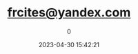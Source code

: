 ---
index: 7491
title: "frcites@yandex.com"
subtitle: ""
author: 0
date: "2023-04-30 15:42:21"
date_gmt: "2023-04-30 13:42:21"
excerpt: ""
content: "frcites@yandex.com\nDrozbaivy"
status: "publish"
comment_status: "closed"
name: "frcites-yandex-com"
modified: "2023-04-30 15:42:21"
modified_gmt: "2023-04-30 13:42:21"
content_filtered: ""
parent: 0
guid: "https://www.artkidsfoundation.org/?type=flamingo_contact&p=7491"
type: "flamingo_contact"
comment_count: 0
categories: []
tags: []
---